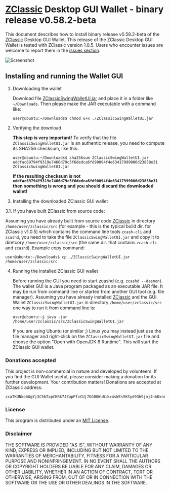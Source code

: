 # [ZClassic](http://zclassic.org) Desktop GUI Wallet - binary release v0.58.2-beta

This document describes how to install binary release v0.58.2-beta of the [ZClassic](http://zclassic.org) 
Desktop GUI Wallet. This release of the ZClassic Desktop GUI Wallet is tested with ZClassic version 
1.0.5. Users who encounter issues are welcome to report them in 
the [issues section](https://github.com/vaklinov/zclassic-swing-wallet-ui/issues). 

![Screenshot](https://github.com/vaklinov/zclassic-swing-wallet-ui/raw/master/docs/ZClassicWallet.png "Main Window")

## Installing and running the Wallet GUI

1. Downloading the wallet
 
   Download file [ZClassicSwingWalletUI.jar](https://github.com/vaklinov/zclassic-swing-wallet-ui/releases/download/0.58.2-beta/ZClassicSwingWalletUI.jar)
   and place it in a folder like `~/Downloads`. Then please make the JAR executable with a command like:
   ```
   user@ubuntu:~/Downloads$ chmod u+x ./ZClassicSwingWalletUI.jar
   ```
   
2. Verifying the download

   **This step is very important!** To verify that the file `ZClassicSwingWalletUI.jar` is an authentic release, you
   need to compute its SHA256 checksum, like this:
   ```
   user@ubuntu:~/Downloads$ sha256sum ZClassicSwingWalletUI.jar 
   eddfac69794f9319e7466d79c5f6dedca6fd90094f4e63417999006d23858e31  ZClassicSwingWalletUI.jar
   ```
   **If the resulting checksum is not `eddfac69794f9319e7466d79c5f6dedca6fd90094f4e63417999006d23858e31` then**
   **something is wrong and you should discard the downloaded wallet!**

3. Installing the downloaded ZClassic GUI wallet

  3.1. If you have built ZClassic from source code:

   Assuming you have already built from source code [ZClassic](http://zclassic.org) in directory `/home/user/zclassic/src` (for 
   example - this is the typical build dir. for ZClassic v1.0.5) which contains the command line tools `zcash-cli` 
   and `zcashd`, you need to take the file `ZClassicSwingWalletUI.jar` and copy it 
   to diretcory `/home/user/zclassic/src` (the same dir. that contains `zcash-cli` and `zcashd`). Example copy command:
   ```
   user@ubuntu:~/Downloads$ cp ./ZClassicSwingWalletUI.jar /home/user/zclassic/src    
   ```
   
4. Running the installed ZClassic GUI wallet

   Before running the GUI you need to start zcashd (e.g. `zcashd --daemon`). The wallet GUI is a Java program packaged 
   as an executable JAR file. It may be run from command line or started from another GUI tool (e.g. file manager). 
   Assuming you have already installed [ZClassic](http://zclassic.org) and the GUI Wallet `ZClassicSwingWalletUI.jar` in 
   directory `/home/user/zclassic/src` one way to run it from command line is:
   ```
   user@ubuntu:~$ java -jar /home/user/zclassic/src/ZClassicSwingWalletUI.jar
   ```
   If you are using Ubuntu (or similar ;) Linux you may instead just use the file manager and 
   right-click on the `ZClassicSwingWalletUI.jar` file and choose the option "Open with OpenJDK 8 Runtime". 
   This will start the ZClassic GUI wallet.

### Donations accepted
This project is non-commercial in nature and developed by volunteers. If you find the GUI
Wallet useful, please consider making a donation for its further development. Your contribution matters! Donations 
are accepted at ZClassic address:
```
zcaTKUNkohUgYj3C5bTapCKRk7JZapPfvCUj7GGBUWuBikx4sWEs5KSyd93b9jnjJnbDxnApyXyfeG482iJ5HzoC7cz6oob
```

### License
This program is distributed under an [MIT License](https://github.com/vaklinov/zclassic-swing-wallet-ui/raw/master/LICENSE).

### Disclaimer

THE SOFTWARE IS PROVIDED "AS IS", WITHOUT WARRANTY OF ANY KIND, EXPRESS OR
IMPLIED, INCLUDING BUT NOT LIMITED TO THE WARRANTIES OF MERCHANTABILITY,
FITNESS FOR A PARTICULAR PURPOSE AND NONINFRINGEMENT. IN NO EVENT SHALL THE
AUTHORS OR COPYRIGHT HOLDERS BE LIABLE FOR ANY CLAIM, DAMAGES OR OTHER
LIABILITY, WHETHER IN AN ACTION OF CONTRACT, TORT OR OTHERWISE, ARISING FROM,
OUT OF OR IN CONNECTION WITH THE SOFTWARE OR THE USE OR OTHER DEALINGS IN THE
SOFTWARE.


